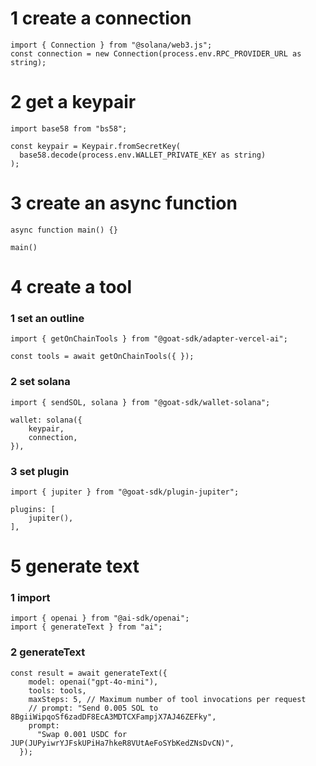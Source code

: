 # 1 create a connection

`import { Connection } from "@solana/web3.js";`  
`const connection = new Connection(process.env.RPC_PROVIDER_URL as string);`

# 2 get a keypair

`import base58 from "bs58";`

```
const keypair = Keypair.fromSecretKey(
  base58.decode(process.env.WALLET_PRIVATE_KEY as string)
);
```

# 3 create an async function

`async function main() {}`

`main()`

# 4 create a tool

### 1 set an outline

`import { getOnChainTools } from "@goat-sdk/adapter-vercel-ai";`

`const tools = await getOnChainTools({ });`

### 2 set solana

`import { sendSOL, solana } from "@goat-sdk/wallet-solana";`

```
wallet: solana({
    keypair,
    connection,
}),
```

### 3 set plugin

`import { jupiter } from "@goat-sdk/plugin-jupiter";`

```
plugins: [
    jupiter(),
],
```

# 5 generate text

### 1 import

```
import { openai } from "@ai-sdk/openai";
import { generateText } from "ai";
```

### 2 generateText

```
const result = await generateText({
    model: openai("gpt-4o-mini"),
    tools: tools,
    maxSteps: 5, // Maximum number of tool invocations per request
    // prompt: "Send 0.005 SOL to 8BgiiWipqoSf6zadDF8EcA3MDTCXFampjX7AJ46ZEFky",
    prompt:
      "Swap 0.001 USDC for JUP(JUPyiwrYJFskUPiHa7hkeR8VUtAeFoSYbKedZNsDvCN)",
  });
```

